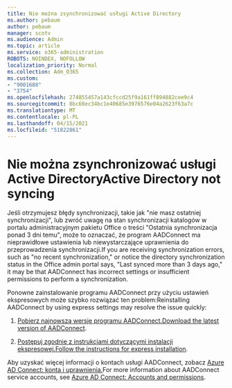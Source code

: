 ```yaml
---
title: Nie można zsynchronizować usługi Active Directory
ms.author: pebaum
author: pebaum
manager: scotv
ms.audience: Admin
ms.topic: article
ms.service: o365-administration
ROBOTS: NOINDEX, NOFOLLOW
localization_priority: Normal
ms.collection: Adm_O365
ms.custom:
- "9001688"
- "3754"
ms.openlocfilehash: 274855457a143cfccd25f9a161ff894882cee9c4
ms.sourcegitcommit: 8bc60ec34bc1e40685e3976576e04a2623f63a7c
ms.translationtype: MT
ms.contentlocale: pl-PL
ms.lasthandoff: 04/15/2021
ms.locfileid: "51822861"
---
```

# <a name="active-directory-not-syncing"></a><span data-ttu-id="f1f53-102">Nie można zsynchronizować usługi Active Directory</span><span class="sxs-lookup"><span data-stu-id="f1f53-102">Active Directory not syncing</span></span>

<span data-ttu-id="f1f53-103">Jeśli otrzymujesz błędy synchronizacji, takie jak "nie masz ostatniej synchronizacji", lub zwróć uwagę na stan synchronizacji katalogów w portalu administracyjnym pakietu Office o treści "Ostatnia synchronizacja ponad 3 dni temu", może to oznaczać, że program AADConnect ma nieprawidłowe ustawienia lub niewystarczające uprawnienia do przeprowadzenia synchronizacji.</span><span class="sxs-lookup"><span data-stu-id="f1f53-103">If you are receiving synchronization errors, such as "no recent synchronization," or notice the directory synchronization status in the Office admin portal says, "Last synced more than 3 days ago," it may be that AADConnect has incorrect settings or insufficient permissions to perform a synchronization.</span></span>  

<span data-ttu-id="f1f53-104">Ponowne zainstalowanie programu AADConnect przy użyciu ustawień ekspresowych może szybko rozwiązać ten problem:</span><span class="sxs-lookup"><span data-stu-id="f1f53-104">Reinstalling AADConnect by using express settings may resolve the issue quickly:</span></span>

1. <span data-ttu-id="f1f53-105">[Pobierz najnowszą wersję programu AADConnect.](https://go.microsoft.com/fwlink/?LinkId=615771)</span><span class="sxs-lookup"><span data-stu-id="f1f53-105">[Download the latest version of AADConnect](https://go.microsoft.com/fwlink/?LinkId=615771).</span></span>

2. <span data-ttu-id="f1f53-106">[Postępuj zgodnie z instrukcjami dotyczącymi instalacji ekspresowej.](https://docs.microsoft.com/azure/active-directory/hybrid/how-to-connect-install-express)</span><span class="sxs-lookup"><span data-stu-id="f1f53-106">[Follow the instructions for express installation](https://docs.microsoft.com/azure/active-directory/hybrid/how-to-connect-install-express).</span></span>

<span data-ttu-id="f1f53-107">Aby uzyskać więcej informacji o kontach usługi AADConnect, zobacz [Azure AD Connect: konta i uprawnienia.](https://docs.microsoft.com/azure/active-directory/hybrid/reference-connect-accounts-permissions)</span><span class="sxs-lookup"><span data-stu-id="f1f53-107">For more information about AADConnect service accounts, see [Azure AD Connect: Accounts and permissions](https://docs.microsoft.com/azure/active-directory/hybrid/reference-connect-accounts-permissions).</span></span>
